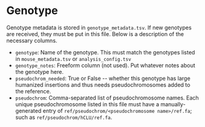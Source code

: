 # Genotype

Genotype metadata is stored in `genotype_metadata.tsv`. If new genotypes are received, they must be put in this file. Below is a description of the necessary columns.
* `genotype`: Name of the genotype. This must match the genotypes listed in `mouse_metadata.tsv` or `analysis_config.tsv`
* `genotype_notes`: Freeform column (not used). Put whatever notes about the genotype here.
* `pseudochrom_needed`: True or False -- whether this genotype has large humanized insertions and thus needs pseudochromosomes added to the reference.
* `pseudochrom`: Comma-separated list of pseudochromosome names. Each unique pseudochromosome listed in this file must have a manually-generated entry of `ref/pseudochrom/<pseudochromosome name>/ref.fa`; such as `ref/pseudochrom/hCLU/ref.fa`.
